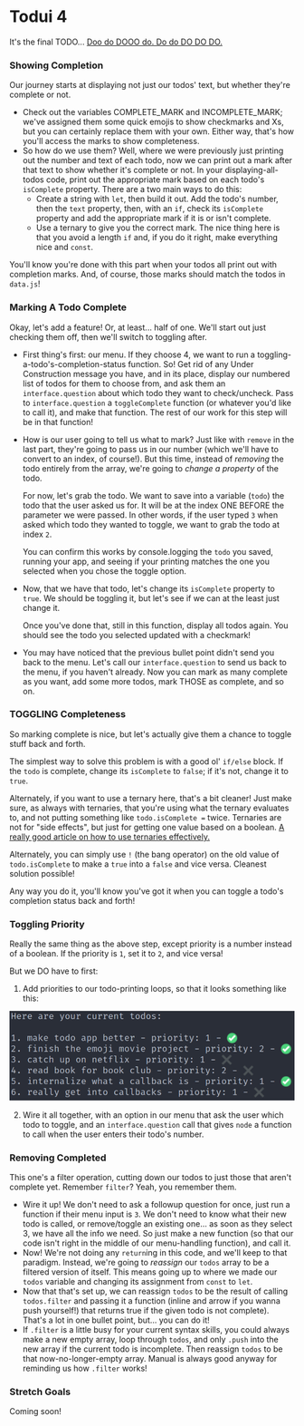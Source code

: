 # Todui 4

It's the final TODO... [Doo do DOOO do. Do do DO DO DO.](https://www.youtube.com/watch?v=9jK-NcRmVcw)


### Showing Completion

Our journey starts at displaying not just our todos' text, but whether they're complete or not.

* Check out the variables COMPLETE_MARK and INCOMPLETE_MARK; we've assigned them some quick emojis to show checkmarks and Xs, but you can certainly replace them with your own. Either way, that's how you'll access the marks to show completeness.
* So how do we use them? Well, where we were previously just printing out the number and text of each todo, now we can print out a mark after that text to show whether it's complete or not. In your displaying-all-todos code, print out the appropriate mark based on each todo's `isComplete` property. There are a two main ways to do this:
  * Create a string with `let`, then build it out. Add the todo's number, then the `text` property, then, with an `if`, check its `isComplete` property and add the appropriate mark if it is or isn't complete.
  * Use a ternary to give you the correct mark. The nice thing here is that you avoid a length `if` and, if you do it right, make everything nice and `const`.
  
You'll know you're done with this part when your todos all print out with completion marks. And, of course, those marks should match the todos in `data.js`!


### Marking A Todo Complete

Okay, let's add a feature! Or, at least... half of one. We'll start out just checking them off, then we'll switch to toggling after.

* First thing's first: our menu. If they choose 4, we want to run a toggling-a-todo's-completion-status function. So! Get rid of any Under Construction message you have, and in its place, display our numbered list of todos for them to choose from, and ask them an `interface.question` about which todo they want to check/uncheck. Pass to `interface.question` a `toggleComplete` function (or whatever you'd like to call it), and make that function. The rest of our work for this step will be in that function!
* How is our user going to tell us what to mark? Just like with `remove` in the last part, they're going to pass us in our number (which we'll have to convert to an index, of course!). But this time, instead of _removing_ the todo entirely from the array, we're going to _change a property_ of the todo.

  For now, let's grab the todo. We want to save into a variable (`todo`) the todo that the user asked us for. It will be at the index ONE BEFORE the parameter we were passed. In other words, if the user typed `3` when asked which todo they wanted to toggle, we want to grab the todo at index `2`.
  
  You can confirm this works by console.logging the `todo` you saved, running your app, and seeing if your printing matches the one you selected when you chose the toggle option.
  
* Now, that we have that todo, let's change its `isComplete` property to `true`. We should be toggling it, but let's see if we can at the least just change it.
  
  Once you've done that, still in this function, display all todos again. You should see the todo you selected updated with a checkmark!

* You may have noticed that the previous bullet point didn't send you back to the menu. Let's call our `interface.question` to send us back to the menu, if you haven't already. Now you can mark as many complete as you want, add some more todos, mark THOSE as complete, and so on.


### TOGGLING Completeness

So marking complete is nice, but let's actually give them a chance to toggle stuff back and forth.

The simplest way to solve this problem is with a good ol' `if/else` block. If the `todo` is complete, change its `isComplete` to `false`; if it's not, change it to `true`.

  Alternately, if you want to use a ternary here, that's a bit cleaner! Just make sure, as always with ternaries, that you're using what the ternary evaluates to, and not putting something like `todo.isComplete =` twice. Ternaries are not for "side effects", but just for getting one value based on a boolean. [A really good article on how to use ternaries effectively.](https://blog.webdevsimplified.com/2020-05/ternary-operator/)
  
  Alternately, you can simply use `!` (the bang operator) on the old value of `todo.isComplete` to make a `true` into a `false` and vice versa. Cleanest solution possible!

  Any way you do it, you'll know you've got it when you can toggle a todo's completion status back and forth!
  
  
### Toggling Priority

Really the same thing as the above step, except priority is a number instead of a boolean. If the priority is `1`, set it to `2`, and vice versa!

But we DO have to first:

1. Add priorities to our todo-printing loops, so that it looks something like this:

  ![picture of a full list of todos with priorities printed just before completion marks](./assets/todos-with-priorities.png)

2. Wire it all together, with an option in our menu that ask the user which todo to toggle, and an `interface.question` call that gives `node` a function to call when the user enters their todo's number.


### Removing Completed

This one's a filter operation, cutting down our todos to just those that aren't complete yet. Remember `filter`? Yeah, you remember them.

* Wire it up! We don't need to ask a followup question for once, just run a function if their menu input is `3`. We don't need to know what their new todo is called, or remove/toggle an existing one... as soon as they select 3, we have all the info we need. So just make a new function (so that our code isn't right in the middle of our menu-handling function), and call it.
* Now! We're not doing any `return`ing in this code, and we'll keep to that paradigm. Instead, we're going to _reassign_ our `todos` array to be a filtered version of itself. This means going up to where we made our `todos` variable and changing its assignment from `const` to `let`.
* Now that that's set up, we can reassign `todos` to be the result of calling `todos.filter` and passing it a function (inline and arrow if you wanna push yourself!) that returns true if the given todo is not complete). That's a lot in one bullet point, but... you can do it!
* If `.filter` is a little busy for your current syntax skills, you could always make a new empty array, loop through `todos`, and only `.push` into the new array if the current todo is incomplete. Then reassign `todos` to be that now-no-longer-empty array. Manual is always good anyway for reminding us how `.filter` works!


### Stretch Goals

Coming soon!
